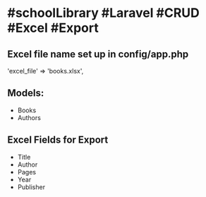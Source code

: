 # #schoolLibrary #Laravel #CRUD #Excel #Export 
## Excel file name set up in config/app.php 
'excel_file' => 'books.xlsx',
## Models:
* Books
* Authors
## Excel Fields for Export
* Title
* Author
* Pages
* Year
* Publisher
